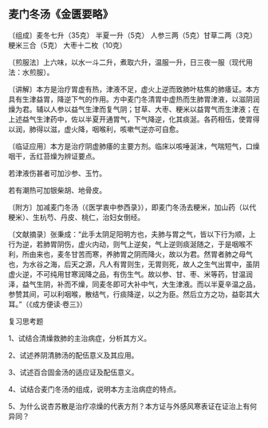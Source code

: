 ## 麦门冬汤《金匮要略》

〔组成〕麦冬七升（35克） 半夏一升（5克） 人参三两（5克）甘草二两（3克） 粳米三合（5克） 大枣十二枚（10克）

〔煎服法〕上六味，以水一斗二升，煮取六升，温服一升，日三夜一服（现代用法：水煎服）。

〔讲解〕本方是治疗胃虚有热，津液不足，虚火上逆而致肺叶枯焦的肺痿证。本方具有生津益胃，降逆下气的作用。方中麦门冬清胃中虚热而生肺胃津液，以滋阴润燥为君。辅以人参以益气生津而复气阴；甘草、大枣、粳米以益胃气而生津液；在上述益气生津药中，佐以半夏开通胃气，下气降逆，化其痰涎。各药相伍，使胃得以润，肺得以滋，虚火降，咽喉利，咳嗽气逆亦可自愈。

〔临证应用〕本方是治疗阴虚肺痿的主要方剂。临床以咳唾涎沫，气喘短气，口燥咽干，舌红苔燥为辨证要点。

若津液伤甚者可加沙参、玉竹。

若有潮热可加银柴胡、地骨皮。

〔附方〕加减麦门冬汤（《医学衷中参西录》），即麦门冬汤去粳米，加山药（以代粳米）、生杭芍、丹皮、桃仁，治妇女倒经。

〔文献摘录〕张秉成：“此手太阴足阳明方也，夫肺与胃之气，皆以下行为顺，上行为逆，若肺胃阴伤，虚火内动，则气上逆矣，气上逆则痰涎随之，于是咽喉不利，所由来也，麦冬甘苦而寒，养肺胃之阴而降火，故以为君。然胃者肺之母气也，为水谷之海，后天之源，凡人有胃则生，无胃则死，故人之生气出胃中，虽阴虚火逆，不可纯用甘寒润降之品，有伤生气。故以参、甘、枣、米等药，甘温润泽，益气生阴，补而不燥，同麦冬即可大补中气，大生津液。而以半夏辛温之品，参赞其间，可以利咽喉，散结气，行痰降逆，以之为臣。然后立方之功，益彰其大耳。”（《成方便读·卷三》）

复习思考题

1、试结合清燥救肺的主治病症，分析其方义。

2、试述养阴清肺汤的配伍意义及其应用。

3、试述百合固金汤的适应证及配伍意义。

4、试结合麦门冬汤的组成，说明本方主治病症的特点。

5、为什么说杏苏散是治疗凉燥的代表方剂？本方证与外感风寒表证在证治上有何异同？
